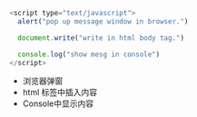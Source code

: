 
```js
<script type="text/javascript">
  alert("pop up message window in browser.")

  document.write("write in html body tag.")

  console.log("show mesg in console")
</script>
```
- 浏览器弹窗
- html <body> 标签中插入内容
- Console中显示内容
